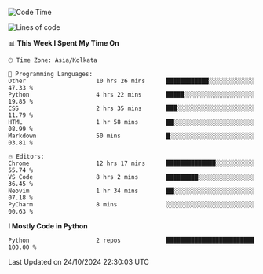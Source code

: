 <!--START_SECTION:waka-->
![Code Time](http://img.shields.io/badge/Code%20Time-354%20hrs%2039%20mins-blue)

![Lines of code](https://img.shields.io/badge/From%20Hello%20World%20I%27ve%20Written-332%20lines%20of%20code-blue)

📊 **This Week I Spent My Time On** 

```text
🕑︎ Time Zone: Asia/Kolkata

💬 Programming Languages: 
Other                    10 hrs 26 mins      ████████████░░░░░░░░░░░░░   47.33 % 
Python                   4 hrs 22 mins       █████░░░░░░░░░░░░░░░░░░░░   19.85 % 
CSS                      2 hrs 35 mins       ███░░░░░░░░░░░░░░░░░░░░░░   11.79 % 
HTML                     1 hr 58 mins        ██░░░░░░░░░░░░░░░░░░░░░░░   08.99 % 
Markdown                 50 mins             █░░░░░░░░░░░░░░░░░░░░░░░░   03.81 % 

🔥 Editors: 
Chrome                   12 hrs 17 mins      ██████████████░░░░░░░░░░░   55.74 % 
VS Code                  8 hrs 2 mins        █████████░░░░░░░░░░░░░░░░   36.45 % 
Neovim                   1 hr 34 mins        ██░░░░░░░░░░░░░░░░░░░░░░░   07.18 % 
PyCharm                  8 mins              ░░░░░░░░░░░░░░░░░░░░░░░░░   00.63 % 
```

**I Mostly Code in Python** 

```text
Python                   2 repos             █████████████████████████   100.00 % 
```




 Last Updated on 24/10/2024 22:30:03 UTC
<!--END_SECTION:waka-->
